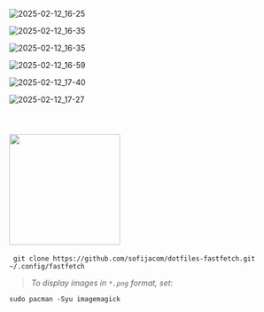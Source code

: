 ![2025-02-12_16-25](https://github.com/user-attachments/assets/d92a1d9d-cd24-4e2e-95e5-e9e533e1b879)


![2025-02-12_16-35](https://github.com/user-attachments/assets/ba993930-eb2e-4bf8-8426-419cfb4c389e)


![2025-02-12_16-35](https://github.com/user-attachments/assets/9106c420-7dfc-47b6-8a9e-7374f0e7e8af)


![2025-02-12_16-59](https://github.com/user-attachments/assets/11045cd1-bfbe-4125-a685-4675af103ce4)


![2025-02-12_17-40](https://github.com/user-attachments/assets/96e16e76-eb88-4582-ae61-2ba49196496b)


![2025-02-12_17-27](https://github.com/user-attachments/assets/e08e0c47-da2e-436e-b02c-c781a96e45de)


<a id="installation"></a>  
<img src="https://github.com/user-attachments/assets/7e1e2fa0-ab50-4901-a024-fe731fb44ab3" width="200"/>
---

```
 git clone https://github.com/sofijacom/dotfiles-fastfetch.git ~/.config/fastfetch
```

> _To display images in `*.png` format, set_:

```
sudo pacman -Syu imagemagick
```

